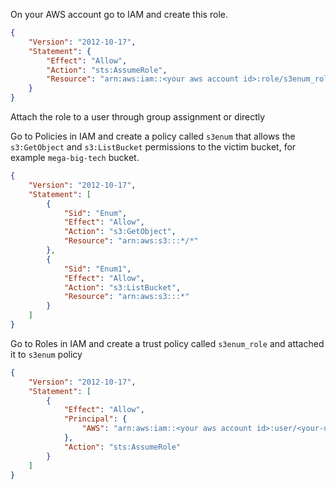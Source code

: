 On your AWS account go to IAM and create this role.

```json
{
	"Version": "2012-10-17",
	"Statement": {
		"Effect": "Allow",
		"Action": "sts:AssumeRole",
		"Resource": "arn:aws:iam::<your aws account id>:role/s3enum_role"
	}
}
```

Attach the role to a user through group assignment or directly



Go to Policies in IAM and create a policy called `s3enum` that allows the `s3:GetObject` and `s3:ListBucket` permissions to the victim bucket, for example `mega-big-tech` bucket.

```json
{
    "Version": "2012-10-17",
    "Statement": [
        {
            "Sid": "Enum",
            "Effect": "Allow",
            "Action": "s3:GetObject",
            "Resource": "arn:aws:s3:::*/*"
        },
        {
            "Sid": "Enum1",
            "Effect": "Allow",
            "Action": "s3:ListBucket",
            "Resource": "arn:aws:s3:::*"
        }
    ]
}
```

Go to Roles in IAM and create a trust policy called `s3enum_role` and attached it to `s3enum` policy

```json
{
    "Version": "2012-10-17",
    "Statement": [
        {
            "Effect": "Allow",
            "Principal": {
                "AWS": "arn:aws:iam::<your aws account id>:user/<your-username>"
            },
            "Action": "sts:AssumeRole"
        }
    ]
}
```